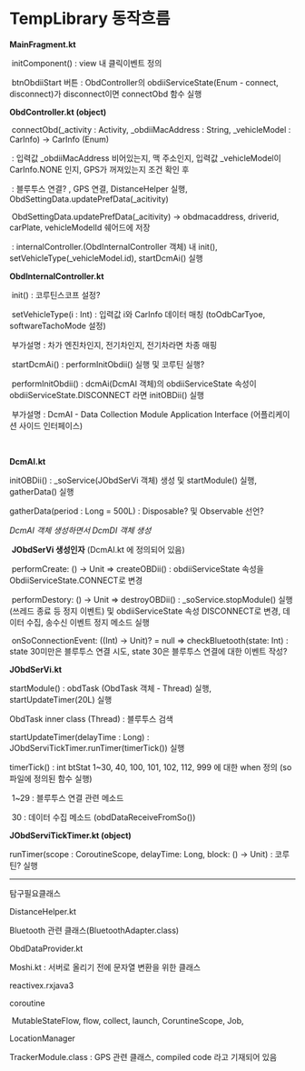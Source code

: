 # TempLibrary 동작흐름



**MainFragment.kt**

​	initComponent() : view 내 클릭이벤트 정의

​		btnObdiiStart 버튼 : ObdController의 obdiiServiceState(Enum - connect, disconnect)가 disconnect이면 connectObd 함수 실행



**ObdController.kt (object)**

​	connectObd(_activity : Activity, _obdiiMacAddress : String, _vehicleModel : CarInfo) -> CarInfo (Enum)

​		: 입력값 _obdiiMacAddress 비어있는지, 맥 주소인지, 입력값 _vehicleModel이 CarInfo.NONE 인지, GPS가 꺼져있는지 조건 확인 후 

​		: 블루투스 연결? , GPS 연결, DistanceHelper 실행, ObdSettingData.updatePrefData(_acitivity)

​			ObdSettingData.updatePrefData(_acitivity) -> obdmacaddress, driverid, carPlate, vehicleModelId 쉐어드에 저장

​		: internalController.(ObdInternalController 객체) 내 init(), setVehicleType(_vehicleModel.id), startDcmAi() 실행



**ObdInternalController.kt**

​	init() : 코루틴스코프 설정?

​	setVehicleType(i : Int) : 입력값 i와 CarInfo 데이터 매칭 (toOdbCarTyoe, softwareTachoMode 설정)

​		부가설명 : 차가 엔진차인지, 전기차인지, 전기차라면 차종 매핑

​	startDcmAi() : performInitObdii() 실행 및 코루틴 실행?

​	performInitObdii() : dcmAi(DcmAI 객체)의 obdiiServiceState 속성이 obdiiServiceState.DISCONNECT 라면 initOBDii() 실행

​		부가설명 : DcmAI - Data Collection Module Application Interface (어플리케이션 사이드 인터페이스)

​		

**DcmAI.kt**

initOBDii() : _soService(JObdSerVi 객체) 생성 및 startModule() 실행, gatherData() 실행

gatherData(period : Long = 500L) : Disposable? 및 Observable 선언? 



*DcmAI 객체 생성하면서 DcmDI 객체 생성*



​	**JObdSerVi 생성인자** (DcmAI.kt 에 정의되어 있음)

​	performCreate: () -> Unit => createOBDii() : obdiiServiceState 속성을 ObdiiServiceState.CONNECT로 변경

​	performDestory: () -> Unit => destroyOBDii() : _soService.stopModule() 실행(쓰레드 종료 등 정지 이벤트) 및 	obdiiServiceState 속성 DISCONNECT로 변경, 데이터 수집, 송수신 이벤트 정지 메소드 실행

​	onSoConnectionEvent: ((Int) -> Unit)? = null => checkBluetooth(state: Int) : state 30미만은 블루투스 연결 시도, 	state 30은 블루투스 연결에 대한 이벤트 작성?



**JObdSerVi.kt**

startModule() : obdTask (ObdTask 객체 - Thread) 실행, startUpdateTimer(20L) 실행

ObdTask inner class (Thread) : 블루투스 검색

startUpdateTimer(delayTime : Long) : JObdServiTickTimer.runTimer(timerTick()) 실행

timerTick() : int btStat 1~30, 40, 100, 101, 102, 112, 999 에 대한 when 정의 (so파일에 정의된 함수 실행)

​	1~29 : 블루투스 연결 관련 메소드

​	30 : 데이터 수집 메소드 (obdDataReceiveFromSo())



**JObdServiTickTimer.kt (object)**

runTimer(scope : CoroutineScope, delayTime: Long, block: () -> Unit) : 코루틴? 실행



---

탐구필요클래스

DistanceHelper.kt

Bluetooth 관련 클래스(BluetoothAdapter.class)

ObdDataProvider.kt

Moshi.kt : 서버로 올리기 전에 문자열 변환을 위한 클래스



reactivex.rxjava3

coroutine				

​	MutableStateFlow, flow, collect, launch, CoruntineScope, Job, 

LocationManager



TrackerModule.class		: GPS 관련 클래스, compiled code 라고 기재되어 있음
